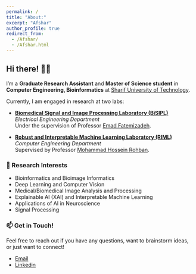 ```yaml
---
permalink: /
title: "About:"
excerpt: "Afshar"
author_profile: true
redirect_from:
  - /Afshar/
  - /Afshar.html
---
```



## Hi there! 👋🏻

I’m a **Graduate Research Assistant** and **Master of Science student** in **Computer Engineering, Bioinformatics** at [Sharif University of Technology](https://en.sharif.edu/).

Currently, I am engaged in research at two labs:

- **[Biomedical Signal and Image Processing Laboratory (BiSIPL)](https://ee.sharif.edu/~fatemizadeh/)**  
  *Electrical Engineering Department*  
  Under the supervision of Professor [Emad Fatemizadeh](https://ee.sharif.edu/~fatemizadeh/).

- **[Robust and Interpretable Machine Learning Laboratory (RIML)](https://rohban-lab.github.io/)**  
  *Computer Engineering Department*  
  Supervised by Professor [Mohammad Hossein Rohban](http://sharif.ir/~rohban/).

### 🧠 Research Interests

- Bioinformatics and Bioimage Informatics
- Deep Learning and Computer Vision
- Medical/Biomedical Image Analysis and Processing
- Explainable AI (XAI) and Interpretable Machine Learning
- Applications of AI in Neuroscience
- Signal Processing

### 📫 Get in Touch!

Feel free to reach out if you have any questions, want to brainstorm ideas, or just want to connect!
- [Email](mailto:prs_a@yahoo.com)
- [Linkedin](https://www.linkedin.com/in/afsharprs/)
